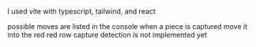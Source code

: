 I used vite with typescript, tailwind, and react

possible moves are listed in the console
when a piece is captured move it into the red red row
capture detection is not implemented yet
